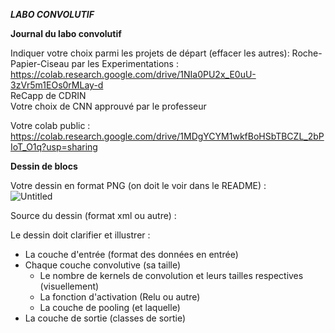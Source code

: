 ***LABO CONVOLUTIF***  

**Journal du labo convolutif**  

Indiquer votre choix parmi les projets de départ (effacer les autres): 
Roche-Papier-Ciseau par les Experimentations : https://colab.research.google.com/drive/1NIa0PU2x_E0uU-3zVr5m1EOs0rMLay-d  
ReCapp de CDRIN  
Votre choix de CNN approuvé par le professeur  

Votre colab public : https://colab.research.google.com/drive/1MDgYCYM1wkfBoHSbTBCZL_2bPIoT_O1q?usp=sharing

**Dessin de blocs**

Votre dessin en format PNG (on doit le voir dans le README) :  
![Untitled](https://github.com/user-attachments/assets/19028780-5ed2-450a-ab6b-625dcf123926)


Source du dessin (format xml ou autre) :  

Le dessin doit clarifier et illustrer :   
- La couche d'entrée (format des données en entrée)  
- Chaque couche convolutive (sa taille)  
  -  Le nombre de kernels de convolution et leurs tailles respectives (visuellement)  
  -  La fonction d'activation (Relu ou autre)  
  -  La couche de pooling (et laquelle)  
- La couche de sortie (classes de sortie)  

